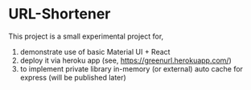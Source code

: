 # URL-Shortener
 This project is a small experimental project for,
1. demonstrate use of basic Material UI + React
2. deploy it via heroku app (see, https://greenurl.herokuapp.com/)
3. to implement private library in-memory (or external) auto cache for express (will be published later)
